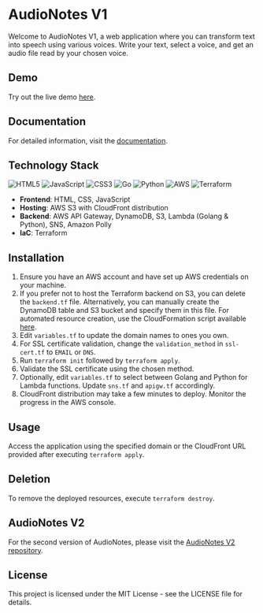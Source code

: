 # AudioNotes V1

Welcome to AudioNotes V1, a web application where you can transform text into speech using various voices. Write your text, select a voice, and get an audio file read by your chosen voice.

## Demo
Try out the live demo [here](https://tts.matheusrizzi.com).

## Documentation
For detailed information, visit the [documentation](https://matheusrizzi.com/projects/en/audionotes).

## Technology Stack
![HTML5](https://img.shields.io/badge/html5-%23E34F26.svg?style=for-the-badge&logo=html5&logoColor=white) ![JavaScript](https://img.shields.io/badge/javascript-%23323330.svg?style=for-the-badge&logo=javascript&logoColor=%23F7DF1E) ![CSS3](https://img.shields.io/badge/css3-%231572B6.svg?style=for-the-badge&logo=css3&logoColor=white) ![Go](https://img.shields.io/badge/go-%2300ADD8.svg?style=for-the-badge&logo=go&logoColor=white) ![Python](https://img.shields.io/badge/python-3670A0?style=for-the-badge&logo=python&logoColor=ffdd54) ![AWS](https://img.shields.io/badge/AWS-%23FF9900.svg?style=for-the-badge&logo=amazon-aws&logoColor=white) ![Terraform](https://img.shields.io/badge/terraform-%235835CC.svg?style=for-the-badge&logo=terraform&logoColor=white)
- **Frontend**: HTML, CSS, JavaScript
- **Hosting**: AWS S3 with CloudFront distribution
- **Backend**: AWS API Gateway, DynamoDB, S3, Lambda (Golang & Python), SNS, Amazon Polly
- **IaC**: Terraform

## Installation
1. Ensure you have an AWS account and have set up AWS credentials on your machine.
2. If you prefer not to host the Terraform backend on S3, you can delete the `backend.tf` file. Alternatively, you can manually create the DynamoDB table and S3 bucket and specify them in this file. For automated resource creation, use the CloudFormation script available [here](https://github.com/rizzimatheus/terraform-backend-aws).
3. Edit `variables.tf` to update the domain names to ones you own.
4. For SSL certificate validation, change the `validation_method` in `ssl-cert.tf` to `EMAIL` or `DNS`.
5. Run `terraform init` followed by `terraform apply`.
6. Validate the SSL certificate using the chosen method.
7. Optionally, edit `variables.tf` to select between Golang and Python for Lambda functions. Update `sns.tf` and `apigw.tf` accordingly.
8. CloudFront distribution may take a few minutes to deploy. Monitor the progress in the AWS console.

## Usage
Access the application using the specified domain or the CloudFront URL provided after executing `terraform apply`.

## Deletion
To remove the deployed resources, execute `terraform destroy`.

## AudioNotes V2

For the second version of AudioNotes, please visit the [AudioNotes V2 repository](https://github.com/rizzimatheus/next-amplify-tts-website).


## License
This project is licensed under the MIT License - see the LICENSE file for details.
